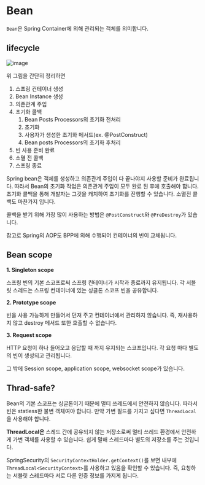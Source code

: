 # Bean

`Bean`은 Spring Container에 의해 관리되는 객체를 의미합니다. 

## lifecycle

![image](https://user-images.githubusercontent.com/53790137/154930319-fe4a6e92-51b6-4c41-8d4b-6152a01f9942.png)

위 그림을 간단히 정리하면

1. 스프링 컨테이너 생성
2. Bean Instance 생성
3. 의존관계 주입
4. 초기화 콜백 
   1. Bean Posts Processors의 초기화 전처리
   2. 초기화
   3. 사용자가 생성한 초기화 메서드(ex. @PostConstruct)
   4. Bean posts Processors의 초기화 후처리
5. 빈 사용 준비 완료
6. 소멸 전 콜백
7. 스프링 종료

Spring bean은 객체를 생성하고 의존관계 주입이 다 끝나야지 사용할 준비가 완료됩니다. 
따라서 Bean의 초기화 작업은 의존관계 주입이 모두 완료 된 후에 호출해야 합니다. 초기화 콜백을 통해 개발자는 그것을 캐치하여 초기화를 진행할 수 있습니다. 소멸전 콜백도 마찬가지 입니다.

콜백을 받기 위해 가장 많이 사용하는 방법은 `@PostConstruct`와 `@PreDestroy`가 있습니다.

참고로 Spring의 AOP도 BPP에 의해 수행되어 컨테이너의 빈이 교체됩니다. 

## Bean scope

**1. Singleton scope**

스프링 빈의 기본 스코프로써 스프링 컨테이너가 시작과 종료까지 유지됩니다. 각 서블릿 스레드는 스프링 컨테이너에 있는 싱클톤 스코프 빈을 공유합니다. 

**2. Prototype scope**

빈을 사용 가능하게 만들어서 던져 주고 컨테이너에서 관리하지 않습니다. 즉, 재사용하지 않고 destroy 메서드 또한 호출할 수 없습니다.

**3. Request scope**

HTTP 요청이 하나 들어오고 응답할 때 까지 유지되는 스코프입니다. 각 요청 마다 별도의 빈이 생성되고 관리됩니다.

그 밖에 Session scope, application scope, websocket scope가 있습니다.

## Thrad-safe?

Bean의 기본 스코프는 싱글톤이기 때문에 멀티 쓰레드에서 안전하지 않습니다. 따라서 빈은 statless한 불변 객체여야 합니다. 만약 가변 필드를 가지고 싶다면 `ThreadLocal`을 사용해야 합니다. 

**ThreadLocal은** 스레드 간에 공유되지 않는 저장소로써 멀티 쓰레드 환경에서 안전하게 가변 객체를 사용할 수 있습니다. 쉽게 말해 스레드마다 별도의 저장소를 주는 것입니다.

SpringSecurity의 `SecurityContextHolder.getContext()`를 보면 내부에 `ThreadLocal<SecurityContext>`를 사용하고 있음을 확인할 수 있습니다. 즉, 요청하는 서블릿 스레드마다 서로 다른 인증 정보를 가지게 됩니다. 